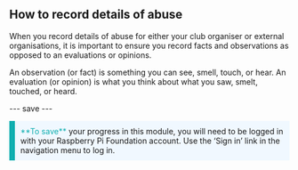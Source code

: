 ## How to record details of abuse

When you record details of abuse for either your club organiser or external organisations, it is important to ensure you record facts and observations as opposed to an evaluations or opinions.

An observation (or fact) is something you can see, smell, touch, or hear. An evaluation (or opinion) is what you think about what you saw, smelt, touched, or heard.

--- save ---

<p style="border-left: solid; border-width:10px; border-color: #0faeb0; background-color: aliceblue; padding: 10px;">
<span style="color: #0faeb0">**To save**</span> your progress in this module, you will need to be logged in with your Raspberry Pi Foundation account. Use the ‘Sign in’ link in the navigation menu to log in.
</p>
